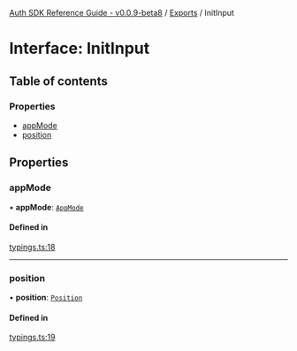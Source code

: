 [Auth SDK Reference Guide - v0.0.9-beta8](../README.md) / [Exports](../modules.md) / InitInput

# Interface: InitInput

## Table of contents

### Properties

- [appMode](InitInput.md#appmode)
- [position](InitInput.md#position)

## Properties

### appMode

• **appMode**: [`AppMode`](../enums/AppMode.md)

#### Defined in

[typings.ts:18](https://github.com/arcana-network/auth/blob/0d1ad75/src/typings.ts#L18)

---

### position

• **position**: [`Position`](../modules.md#position)

#### Defined in

[typings.ts:19](https://github.com/arcana-network/auth/blob/0d1ad75/src/typings.ts#L19)
